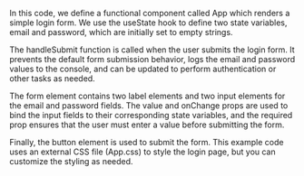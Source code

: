 In this code, we define a functional component called App which renders a simple login form. We use the useState hook to define two state variables, email and password, which are initially set to empty strings.

The handleSubmit function is called when the user submits the login form. It prevents the default form submission behavior, logs the email and password values to the console, and can be updated to perform authentication or other tasks as needed.

The form element contains two label elements and two input elements for the email and password fields. The value and onChange props are used to bind the input fields to their corresponding state variables, and the required prop ensures that the user must enter a value before submitting the form.

Finally, the button element is used to submit the form. This example code uses an external CSS file (App.css) to style the login page, but you can customize the styling as needed.
